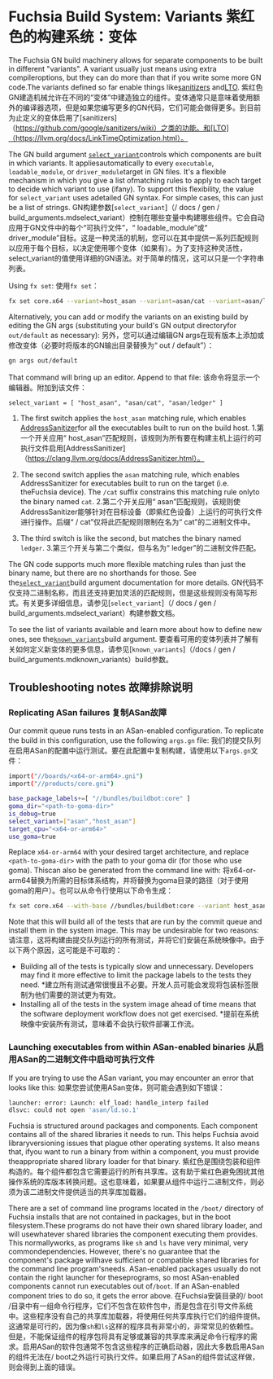  
# Fuchsia Build System: Variants  紫红色的构建系统：变体 

The Fuchsia GN build machinery allows for separate components to be built in different "variants".  A variant usually just means using extra compileroptions, but they can do more than that if you write some more GN code.The variants defined so far enable things like[sanitizers](https://github.com/google/sanitizers/wiki) and[LTO](https://llvm.org/docs/LinkTimeOptimization.html). 紫红色GN建造机械允许在不同的“变体”中建造独立的组件。变体通常只是意味着使用额外的编译器选项，但是如果您编写更多的GN代码，它们可能会做得更多。到目前为止定义的变体启用了[sanitizers]（https://github.com/google/sanitizers/wiki）之类的功能。和[LTO]（https://llvm.org/docs/LinkTimeOptimization.html）。

The GN build argument [`select_variant`](/docs/gen/build_arguments.md#select_variant)controls which components are built in which variants.  It appliesautomatically to every `executable`, `loadable_module`, or `driver_module`target in GN files.  It's a flexible mechanism in which you give a list ofmatching rules to apply to each target to decide which variant to use (ifany).  To support this flexibility, the value for `select_variant` uses adetailed GN syntax.  For simple cases, this can just be a list of strings. GN构建参数[`select_variant`]（/ docs / gen / build_arguments.mdselect_variant）控制在哪些变量中构建哪些组件。它会自动应用于GN文件中的每个“可执行文件”，“ loadable_module”或“ driver_module”目标。这是一种灵活的机制，您可以在其中提供一系列匹配规则以应用于每个目标，以决定使用哪个变体（如果有）。为了支持这种灵活性，select_variant的值使用详细的GN语法。对于简单的情况，这可以只是一个字符串列表。

Using `fx set`:  使用`fx set`：

```sh
fx set core.x64 --variant=host_asan --variant=asan/cat --variant=asan/ledger
```
 

Alternatively, you can add or modify the variants on an existing build by editing the GN args (substituting your build's GN output directoryfor `out/default` as necessary): 另外，您可以通过编辑GN args在现有版本上添加或修改变体（必要时将版本的GN输出目录替换为“ out / default”）：

```sh
gn args out/default
```
 

That command will bring up an editor. Append to that file:  该命令将显示一个编辑器。附加到该文件：

```
select_variant = [ "host_asan", "asan/cat", "asan/ledger" ]
```
 

 
 1. The first switch applies the `host_asan` matching rule, which enables [AddressSanitizer](https://clang.llvm.org/docs/AddressSanitizer.html)for all the executables built to run on the build host. 1.第一个开关应用“ host_asan”匹配规则，该规则为所有要在构建主机上运行的可执行文件启用[AddressSanitizer]（https://clang.llvm.org/docs/AddressSanitizer.html）。

 
 2. The second switch applies the `asan` matching rule, which enables AddressSanitizer for executables built to run on the target (i.e. theFuchsia device).  The `/cat` suffix constrains this matching rule onlyto the binary named `cat`. 2.第二个开关应用“ asan”匹配规则，该规则使AddressSanitizer能够针对在目标设备（即紫红色设备）上运行的可执行文件进行操作。后缀“ / cat”仅将此匹配规则限制在名为“ cat”的二进制文件中。

 
 3. The third switch is like the second, but matches the binary named `ledger`.  3.第三个开关与第二个类似，但与名为“ ledger”的二进制文件匹配。

The GN code supports much more flexible matching rules than just the binary name, but there are no shorthands for those. See the[`select_variant`](/docs/gen/build_arguments.md#select_variant)build argument documentation for more details. GN代码不仅支持二进制名称，而且还支持更加灵活的匹配规则，但是这些规则没有简写形式。有关更多详细信息，请参见[`select_variant`]（/ docs / gen / build_arguments.mdselect_variant）构建参数文档。

To see the list of variants available and learn more about how to define new ones, see the[`known_variants`](/docs/gen/build_arguments.md#known_variants)build argument. 要查看可用的变体列表并了解有关如何定义新变体的更多信息，请参见[`known_variants`]（/​​ docs / gen / build_arguments.mdknown_variants）build参数。

 
## Troubleshooting notes  故障排除说明 

 
### Replicating ASan failures  复制ASan故障 

Our commit queue runs tests in an ASan-enabled configuration. To replicate the build in this configuration, use the following `args.gn` file: 我们的提交队列在启用ASan的配置中运行测试。要在此配置中复制构建，请使用以下`args.gn`文件：

```sh
import("//boards/<x64-or-arm64>.gni")
import("//products/core.gni")

base_package_labels+=[ "//bundles/buildbot:core" ]
goma_dir="<path-to-goma-dir>"
is_debug=true
select_variant=["asan","host_asan"]
target_cpu="<x64-or-arm64>"
use_goma=true
```
 

Replace `x64-or-arm64` with your desired target architecture, and replace `<path-to-goma-dir>` with the path to your goma dir (for those who use goma). Thiscan also be generated from the command line with: 将x64-or-arm64替换为所需的目标体系结构，并将<path-to-goma-dir>替换为goma目录的路径（对于使用goma的用户）。也可以从命令行使用以下命令生成：

```sh
fx set core.x64 --with-base //bundles/buildbot:core --variant host_asan --variant asan --goma
```
 

Note that this will build all of the tests that are run by the commit queue and install them in the system image. This may be undesirable for two reasons: 请注意，这将构建由提交队列运行的所有测试，并将它们安装在系统映像中。由于以下两个原因，这可能是不可取的：

 
 * Building all of the tests is typically slow and unnecessary. Developers may find it more effective to limit the package labels to the tests they need. *建立所有测试通常很慢且不必要。开发人员可能会发现将包装标签限制为他们需要的测试更为有效。
 * Installing all of the tests in the system image ahead of time means that the software deployment workflow does not get exercised. *提前在系统映像中安装所有测试，意味着不会执行软件部署工作流。

 
### Launching executables from within ASan-enabled binaries  从启用ASan的二进制文件中启动可执行文件 

If you are trying to use the ASan variant, you may encounter an error that looks like this: 如果您尝试使用ASan变体，则可能会遇到如下错误：

```sh
launcher: error: Launch: elf_load: handle_interp failed
dlsvc: could not open 'asan/ld.so.1'
```
 

Fuchsia is structured around packages and components. Each component contains all of the shared libraries it needs to run. This helps Fuchsia avoid libraryversioning issues that plague other operating systems. It also means that, ifyou want to run a binary from within a component, you must provide theappropriate shared library loader for that binary. 紫红色是围绕包装和组件构造的。每个组件都包含它需要运行的所有共享库。这有助于紫红色避免困扰其他操作系统的库版本转换问题。这也意味着，如果要从组件中运行二进制文件，则必须为该二进制文件提供适当的共享库加载器。

There are a set of command line programs located in the `/boot/` directory of Fuchsia installs that are not contained in packages, but in the boot filesystem.These programs do not have their own shared library loader, and will usewhatever shared libraries the component executing them provides. This normallyworks, as programs like `sh` and `ls` have very minimal, very commondependencies. However, there's no guarantee that the component's package willhave sufficient or compatible shared libraries for the command line program'sneeds. ASan-enabled packages usually do not contain the right launcher for theseprograms, so most ASan-enabled components cannot run executables out of`/boot`. If an ASan-enabled component tries to do so, it gets the error above. 在Fuchsia安装目录的/ boot /目录中有一组命令行程序，它们不包含在软件包中，而是包含在引导文件系统中。这些程序没有自己的共享库加载器，将使用任何共享库执行它们的组件提供。这通常是可行的，因为像`sh`和`ls`这样的程序具有非常小的，非常常见的依赖性。但是，不能保证组件的程序包将具有足够或兼容的共享库来满足命令行程序的需求。启用ASan的软件包通常不包含这些程序的正确启动器，因此大多数启用ASan的组件无法在/ boot之外运行可执行文件。如果启用了ASan的组件尝试这样做，则会得到上面的错误。

